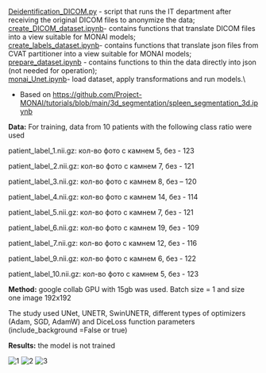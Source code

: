 
 [Deidentification_DICOM.py](https://github.com/Anilian/Medical-segmentation/blob/main/Deidentification_DICOM.py) - script that runs the IT department after receiving the original DICOM files to anonymize the data;\
 [create_DICOM_dataset.ipynb](https://github.com/Anilian/Medical-segmentation/blob/main/create_DICOM_dataset.ipynb)- contains functions that translate DICOM files into a view suitable for MONAI models;\
 [create_labels_dataset.ipynb](https://github.com/Anilian/Medical-segmentation/blob/main/create_labels_dataset.ipynb)- contains functions that translate json files from CVAT partitioner into a view suitable for MONAI models;\
 [prepare_dataset.ipynb](https://github.com/Anilian/Medical-segmentation/blob/main/prepare_dataset.ipynb) - contains functions to thin the data directly into json (not needed for operation);\
 [monai_Unet.ipynb](https://github.com/Anilian/Medical-segmentation/blob/main/monai_Unet.ipynb)- load dataset, apply transformations and run models.\

* Based on https://github.com/Project-MONAI/tutorials/blob/main/3d_segmentation/spleen_segmentation_3d.ipynb

**Data:**
For training, data from 10 patients with the following class ratio were used

  patient_label_1.nii.gz: кол-во фото с камнем 5, без - 123 

  patient_label_2.nii.gz: кол-во фото с камнем 7, без - 121 

  patient_label_3.nii.gz: кол-во фото с камнем 8, без – 120

  patient_label_4.nii.gz: кол-во фото с камнем 14, без - 114 

  patient_label_5.nii.gz: кол-во фото с камнем 7, без - 121 

  patient_label_6.nii.gz: кол-во фото с камнем 19, без - 109 

  patient_label_7.nii.gz: кол-во фото с камнем 12, без - 116

  patient_label_9.nii.gz: кол-во фото с камнем 6, без - 122 

  patient_label_10.nii.gz: кол-во фото с камнем 5, без - 123

**Method:** google collab GPU with 15gb was used. Batch size = 1 and size one image 192x192

The study used UNet, UNETR, SwinUNETR, different types of optimizers (Adam, SGD, AdamW) and DiceLoss function parameters (include_background =False or true)

**Results:** the model is not trained

![1](https://github.com/Anilian/my_education/assets/122607689/6d704fe4-9f85-4e3f-8e3c-78e0f2fbf412)
![2](https://github.com/Anilian/my_education/assets/122607689/7cf555cb-2254-4bae-b432-5d4151549759)
![3](https://github.com/Anilian/my_education/assets/122607689/07fe5e0d-35de-4221-8d10-3ef2876e9c9b)





